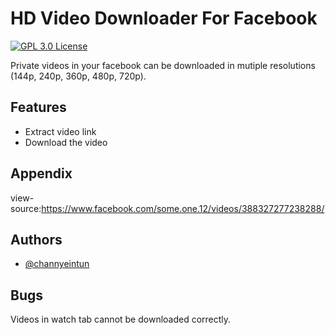 
# HD Video Downloader For Facebook  


[![GPL 3.0 License](https://img.shields.io/badge/license-GPL%203.0-green)](https://github.com/channyeintun/facebook-video-downloader/blob/main/LICENSE) 

Private videos in your facebook can be downloaded in mutiple resolutions (144p, 240p, 360p, 480p, 720p).




## Features

- Extract video link
- Download the video


## Appendix

view-source:https://www.facebook.com/some.one.12/videos/388327277238288/


## Authors

- [@channyeintun](https://www.github.com/channyeintun)


## Bugs

Videos in watch tab cannot be downloaded correctly.

